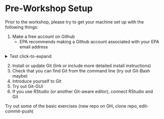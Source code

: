 # Pre-Workshop Setup

Prior to the workshop, please try to get your machine set up with the following things:

1) Make a free account on Github
    - EPA recommends making a Github account associated with your EPA email address
<details>

<summary>Test click-to-expand</summary>
        
Here is more detailed information on installation.  
And more, and more...

- Substep 1
- Substep 2...

```code block example

```

Showing that **markdown** formatting is working in here.

</details>
    
2) Install or update Git (link or include more detailed install instructions)
3) Check that you can find Git from the command line (try out Git-Bash maybe)
4) Introduce yourself to Git
4) Try out Git-GUI
5) If you use RStudio (or another Git-aware editor), connect RStudio and Git

Try out some of the basic exercises (new repo on GH, clone repo, edit-commit-push)
